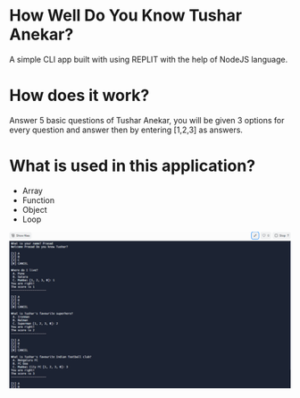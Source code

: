 <h1>How Well Do You Know Tushar Anekar?</h1>
A simple CLI app built with using REPLIT with the help of NodeJS language.

<h1>How does it work?</h1>
Answer 5 basic questions of Tushar Anekar, you will be given 3 options for every question and answer then by entering [1,2,3] as answers.

<h1>What is used in this application?</h1>
<ul>
    <li>Array</li>
    <li>Function</li>
    <li>Object</li>
    <li>Loop</li>
</ul>

<img src="images/KnowMeQuiz.PNG">